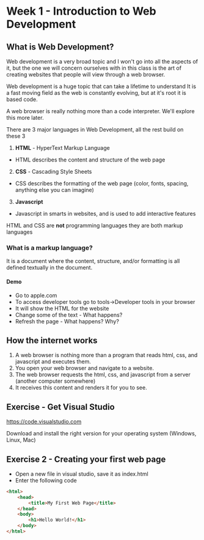 # Week 1 - Introduction to Web Development

## What is Web Development?

Web development is a very broad topic and I won't go into all the aspects of it, but the one we will concern ourselves with in this class is the art of creating websites that people will view through a web browser.

Web development is a huge topic that can take a lifetime to understand
It is a fast moving field as the web is constantly evolving, but at it's root it is based code.

A web browser is really nothing more than a code interpreter. We'll explore this more later.

There are 3 major languages in Web Development, all the rest build on these 3

1) **HTML** - HyperText Markup Language
  - HTML describes the content and structure of the web page
2) **CSS** - Cascading Style Sheets
  - CSS describes the formatting of the web page (color, fonts, spacing, anything else you can imagine)
3) **Javascript**
  - Javascript in smarts in websites, and is used to add interactive features

HTML and CSS are **not** programming languages they are both markup languages

### What is a markup language? 
It is a document where the content, structure, and/or formatting is all defined textually in the document.

#### Demo
- Go to apple.com
- To access developer tools go to tools->Developer tools in your browser
- It will show the HTML for the website
- Change some of the text - What happens?
- Refresh the page - What happens? Why?

## How the internet works
1. A web browser is nothing more than a program that reads html, css, and javascript and executes them.
1. You open your web browser and navigate to a website.
1. The web browser requests the html, css, and javascript from a server (another computer somewhere)
1. It receives this content and renders it for you to see.

## Exercise - Get Visual Studio

https://code.visualstudio.com

Download and install the right version for your operating system (Windows, Linux, Mac)

## Exercise 2 - Creating your first web page

- Open a new file in visual studio, save it as index.html
- Enter the following code 
```html
<html>
    <head>
        <title>My First Web Page</title>
    </head>
    <body>
        <h1>Hello World!</h1>
    </body>
</html>
```
